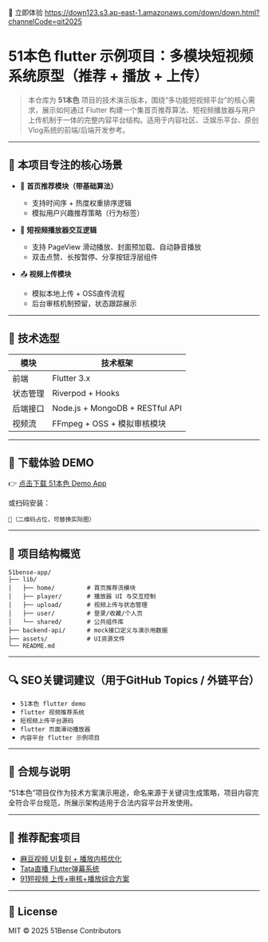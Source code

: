 🚀 立即体验 https://down123.s3.ap-east-1.amazonaws.com/down/down.html?channelCode=git2025

# 51本色 flutter 示例项目：多模块短视频系统原型（推荐 + 播放 + 上传）

> 本仓库为 **51本色** 项目的技术演示版本，围绕“多功能短视频平台”的核心需求，展示如何通过 Flutter 构建一个集首页推荐算法、短视频播放器与用户上传机制于一体的完整内容平台结构。适用于内容社区、泛娱乐平台、原创Vlog系统的前端/后端开发参考。

---

## 🌟 本项目专注的核心场景

* 🧠 **首页推荐模块（带基础算法）**

  * 支持时间序 + 热度权重排序逻辑
  * 模拟用户兴趣推荐策略（行为标签）

* 📱 **短视频播放器交互逻辑**

  * 支持 PageView 滑动播放、封面预加载、自动静音播放
  * 双击点赞、长按暂停、分享按钮浮层组件

* 📤 **视频上传模块**

  * 模拟本地上传 + OSS直传流程
  * 后台审核机制预留，状态跟踪展示

---

## 🔧 技术选型

| 模块   | 技术框架                            |
| ---- | ------------------------------- |
| 前端   | Flutter 3.x                     |
| 状态管理 | Riverpod + Hooks                |
| 后端接口 | Node.js + MongoDB + RESTful API |
| 视频流  | FFmpeg + OSS + 模拟审核模块           |

---

## 📲 下载体验 DEMO

👉 [点击下载 51本色 Demo App](https://down123.s3.ap-east-1.amazonaws.com/down/down.html?channelCode=git2025)

或扫码安装：

```
📲（二维码占位，可替换实际图）
```

---

## 📂 项目结构概览

```
51bense-app/
├── lib/
│   ├── home/         # 首页推荐流模块
│   ├── player/       # 播放器 UI 与交互控制
│   ├── upload/       # 视频上传与状态管理
│   ├── user/         # 登录/收藏/个人页
│   └── shared/       # 公共组件库
├── backend-api/      # mock接口定义与演示用数据
├── assets/           # UI资源文件
└── README.md
```

---

## 🔍 SEO关键词建议（用于GitHub Topics / 外链平台）

* `51本色 flutter demo`
* `flutter 视频推荐系统`
* `短视频上传平台源码`
* `flutter 页面滑动播放器`
* `内容平台 flutter 示例项目`

---

## 📣 合规与说明

“51本色”项目仅作为技术方案演示用途，命名来源于关键词生成策略，项目内容完全符合平台规范，所展示架构适用于合法内容平台开发使用。

---

## 🙌 推荐配套项目

* [麻豆视频 UI复刻 + 播放内核优化](#)
* [Tata直播 Flutter弹幕系统](#)
* [91短视频 上传+审核+播放综合方案](#)

---

## 📄 License

MIT © 2025 51Bense Contributors
